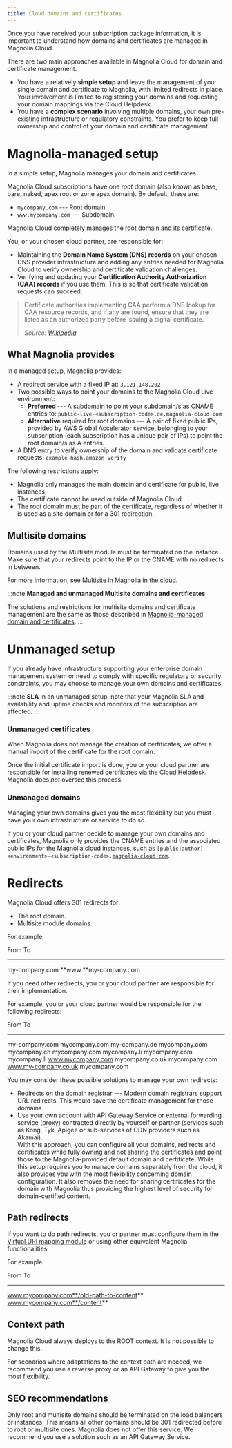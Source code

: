 ```yaml
---
title: Cloud domains and certificates
---
```


Once you have received your subscription package information, it is
important to understand how domains and certificates are managed in
Magnolia Cloud.

There are two main approaches available in Magnolia Cloud for domain and
certificate management.

-   You have a relatively **simple setup** and leave the management of
    your single domain and certificate to Magnolia, with limited
    redirects in place. Your involvement is limited to registering your
    domains and requesting your domain mappings via the Cloud Helpdesk.
-   You have a **complex scenario** involving multiple domains, your own
    pre-existing infrastructure or regulatory constraints. You prefer to
    keep full ownership and control of your domain and certificate
    management.


Magnolia-managed setup
======================

In a simple setup, Magnolia manages your domain and certificates.

Magnolia Cloud subscriptions have one *root* domain (also known as base,
bare, naked, apex root or zone apex domain). By default, these are:

-   `mycompany.com` --- Root domain.
-   `www.mycompany.com` --- Subdomain.

Magnolia Cloud completely manages the root domain and its certificate.

You, or your chosen cloud partner, are responsible for:

-   Maintaining the **Domain Name System (DNS) records** on your chosen
    DNS provider infrastructure and adding any entries needed for
    Magnolia Cloud to verify ownership and certificate validation
    challenges.
-   Verifying and updating your **Certification Authority Authorization
    (CAA) records** if you use them. This is so that certificate
    validation requests can succeed.

> Certificate authorities implementing CAA perform a DNS lookup for CAA
> resource records, and if any are found, ensure that they are listed as
> an authorized party before issuing a digital certificate.
>
> *Source:
> [Wikipedia](https://en.wikipedia.org/wiki/DNS_Certification_Authority_Authorization)*

What Magnolia provides
----------------------

In a managed setup, Magnolia provides:

-   A redirect service with a fixed IP at: `3.121.148.202`
-   Two possible ways to point your domains to the Magnolia Cloud Live
    environment:
    -   **Preferred** --- A subdomain to point your subdomain/s as CNAME
        entries to:
        `public-live-<subscription-code>.de.magnolia-cloud.com`
    -   **Alternative** required for root domains --- A pair of fixed
        public IPs, provided by AWS Global Accelerator service,
        belonging to your subscription (each subscription has a unique
        pair of IPs) to point the root domain/s as A entries.
-   A DNS entry to verify ownership of the domain and validate
    certificate requests: `example-hash.amazon.verify`

The following restrictions apply:

-   Magnolia only manages the main domain and certificate for public,
    live instances.
-   The certificate cannot be used outside of Magnolia Cloud.
-   The root domain must be part of the certificate, regardless of
    whether it is used as a site domain or for a 301 redirection.

Multisite domains
-----------------

Domains used by the Multisite module must be terminated on the instance.
Make sure that your redirects point to the IP or the CNAME with no
redirects in between.

For more information, see [Multisite in Magnolia in the
cloud](/Magnolia+Cloud/Supported+modules+in+the+cloud/Multisite+in+Magnolia+in+the+cloud).

:::note
**Managed and unmanaged Multisite domains and certificates**

The solutions and restrictions for multisite domains and certificate
management are the same as those described in [Magnolia-managed domain
and certificates](#Magnolia-managed+domain+and+certificates).
:::

Unmanaged setup
===============

If you already have infrastructure supporting your enterprise domain
management system or need to comply with specific regulatory or security
constraints, you may choose to manage your own domains and certificates.

:::note
**SLA**
In an unmanaged setup, note that your Magnolia SLA and availability and
uptime checks and monitors of the subscription are affected.
:::

### Unmanaged certificates

When Magnolia does not manage the creation of certificates, we offer a
manual import of the certificate for the root domain.

Once the initial certificate import is done, you or your cloud partner
are responsible for installing renewed certificates via the Cloud
Helpdesk. Magnolia does *not* oversee this process.

### Unmanaged domains

Managing your own domains gives you the most flexibility but you must
have your own infrastructure or service to do so.

If you or your cloud partner decide to manage your own domains and
certificates, Magnolia only provides the CNAME entries and the
associated public IPs for the Magnolia cloud instances, such as
`[public|author]-<environment>-<subscription-code>.`[`magnolia-cloud.com`](http://magnolia-cloud.com).

Redirects
=========

Magnolia Cloud offers 301 redirects for:

-   The root domain.
-   Multisite module domains.

For example:

  From             To
  ---------------- ------------------------
  my-company.com   **www.**my-company.com

If you need other redirects, you or your cloud partner are responsible
for their implementation.

For example, you or your cloud partner would be responsible for the
following redirects:

  From                   To
  ---------------------- -------------------
  my-company.com         mycompany.com
  my-company.de          mycompany.com
  mycompany.ch           mycompany.com
  mycompany.li           mycompany.com
  mycompany.li           www.mycompany.com
  mycompany.co.uk        mycompany.com
  www.my-company.co.uk   mycompany.com

You may consider these possible solutions to manage your own redirects:

-   Redirects on the domain registrar --- Modern domain registrars
    support URL redirects. This would save the certificate management
    for those domains.
-   Use your own account with API Gateway Service or external forwarding
    service (proxy) contracted directly by yourself or partner (services
    such as Kong, Tyk, Apigee or sub-services of CDN providers such as
    Akamai).\
    With this approach, you can configure all your domains, redirects
    and certificates while fully owning and not sharing the certificates
    and point those to the Magnolia-provided default domain and
    certificate. While this setup requires you to manage domains
    separately from the cloud, it also provides you with the most
    flexibility concerning domain configuration. It also removes the
    need for sharing certificates for the domain with Magnolia thus
    providing the highest level of security for domain-certified
    content.

Path redirects
--------------

If you want to do path redirects, you or partner must configure them in
the [Virtual URI mapping
module](/Administration/URI+mapping/Virtual+URI+mapping) or using other
equivalent Magnolia functionalities.

For example:

  From                                        To
  ------------------------------------------- -------------------------------
  www.mycompany.com**/old-path-to-content**   www.mycompany.com**/content**

Context path
------------

Magnolia Cloud always deploys to the ROOT context. It is not possible to
change this.

For scenarios where adaptations to the context path are needed, we
recommend you use a reverse proxy or an API Gateway to give you the most
flexibility.

SEO recommendations
-------------------

Only root and multisite domains should be terminated on the load
balancers or instances. This means all other domains should be 301
redirected before to root or multisite ones. Magnolia does not offer
this service. We recommend you use a solution such as an API Gateway
Service.

<!-- ```{=html}
<!-- Original Confluence content:

<ac:structured-macro ac:name="html-wrap" ac:schema-version="1" ac:macro-id="3af23fd3-2e30-44b3-8277-2c72ac2d072b"><ac:parameter ac:name="align">right</ac:parameter><ac:parameter ac:name="class">menu</ac:parameter><ac:parameter ac:name="atlassian-macro-output-type">INLINE</ac:parameter><ac:rich-text-body><p>Related topics:</p><ul><li><ac:link><ri:page ri:content-title="Cockpit" /></ac:link></li><li><ac:link><ri:page ri:content-title="Multisite in Magnolia in the cloud" /></ac:link></li><li><ac:link><ri:page ri:content-title="Configuring domain redirect rules" /></ac:link></li></ul></ac:rich-text-body></ac:structured-macro><p>Once you have received your subscription package information, it is important to understand how domains and certificates are managed in Magnolia Cloud.</p><p>There are two main approaches available in Magnolia Cloud for&nbsp;domain and certificate management.</p><ul><li>You have a relatively <strong>simple setup</strong> and leave the management of your single domain and certificate to Magnolia, with limited redirects in place. Your involvement is limited to registering your domains and requesting your domain mappings via the Cloud Helpdesk.</li><li>You have a <strong>complex scenario</strong> involving multiple domains, your own pre-existing infrastructure or regulatory constraints.&nbsp;You prefer to keep full ownership and control of your domain and certificate management.</li></ul><p><br /></p><p><ac:structured-macro ac:name="toc" ac:schema-version="1" ac:macro-id="f6f3555d-9a60-4050-9d73-aaadb9412abf" /></p><h2>Magnolia-managed setup</h2><p>In a simple setup, Magnolia manages your domain and certificates.</p><p>Magnolia Cloud subscriptions have one <em>root</em> domain&nbsp;(also known as base, bare, naked, apex root or zone apex domain). By default, these are:</p><ul><li><code>mycompany.com</code>&nbsp;&mdash; Root&nbsp;domain.</li><li><code>www.mycompany.com</code>&nbsp;&mdash; Subdomain.</li></ul><p>Magnolia Cloud completely manages the root domain and its certificate.</p><p>You, or your chosen cloud partner, are responsible for:</p><ul><li>Maintaining the <strong>Domain Name System (DNS)&nbsp;records</strong>&nbsp;on your chosen DNS provider infrastructure and adding any entries needed for Magnolia Cloud to verify ownership and certificate validation challenges.</li><li>Verifying and updating your&nbsp;<strong>Certification Authority Authorization&nbsp;(CAA) records</strong> if you use them. This is so that certificate validation requests can succeed.</li></ul><blockquote><p>Certificate authorities implementing CAA perform a DNS lookup for CAA resource records, and if any are found, ensure that they are listed as an authorized party before issuing a digital certificate.</p><p><em>Source: <a href="https://en.wikipedia.org/wiki/DNS_Certification_Authority_Authorization">Wikipedia</a> </em></p></blockquote><h3>What Magnolia provides</h3><p>In a managed setup, Magnolia provides:</p><ul><li>A redirect service with a fixed IP at: <code>3.121.148.202</code></li><li>Two possible ways to point your domains to the Magnolia Cloud Live environment:<ul><li><strong>Preferred</strong>&nbsp;&mdash; A subdomain to point your subdomain/s as CNAME entries to: <code>public-live-&lt;subscription-code&gt;.de.magnolia-cloud.com</code></li><li><strong>Alternative</strong>&nbsp;required for root domains &mdash; A pair of fixed public IPs, provided by AWS&nbsp;<span style="color: rgb(0,0,0);">Global Accelerator service,&nbsp;</span>belonging to your subscription (each subscription has a unique pair of IPs) to point the root domain/s as A entries.</li></ul></li><li>A DNS entry to verify ownership of the domain and validate certificate requests:&nbsp;<code>example-hash.amazon.verify</code></li></ul><p>The following restrictions apply:</p><ul><li>Magnolia only manages the main domain and certificate for public, live instances.&nbsp;</li><li>The certificate cannot be used outside of Magnolia Cloud.</li><li>The root domain must be part of the certificate, regardless of whether it is used as a site domain or for a 301 redirection.</li></ul><h3>Multisite domains</h3><p>Domains used by the Multisite module must be terminated on the instance. Make sure that your redirects point to the IP or the CNAME with no redirects in between.</p><p>For more information, see&nbsp;<ac:link><ri:page ri:content-title="Multisite in Magnolia in the cloud" /></ac:link>.</p><ac:structured-macro ac:name="info" ac:schema-version="1" ac:macro-id="354e9ebb-c0f6-4111-8f0b-f378770cce7f"><ac:parameter ac:name="title">Managed and unmanaged Multisite domains and certificates</ac:parameter><ac:rich-text-body><p>The solutions and restrictions for multisite domains and certificate management are the same as those described in&nbsp;<ac:link ac:anchor="Magnolia-managed domain and certificates" />.</p></ac:rich-text-body></ac:structured-macro><h2>Unmanaged setup</h2><p>If you already have infrastructure supporting your enterprise domain management system or need to comply with specific&nbsp;regulatory or security constraints, you may choose to manage your own domains and certificates.&nbsp;</p><ac:structured-macro ac:name="note" ac:schema-version="1" ac:macro-id="ea2f66ca-437d-473b-be2e-22073169acc6"><ac:parameter ac:name="title">SLA</ac:parameter><ac:rich-text-body><p>In an unmanaged setup, note that your Magnolia SLA and availability and uptime checks and monitors of the subscription are affected.</p></ac:rich-text-body></ac:structured-macro><h4>Unmanaged certificates</h4><p>When Magnolia does not manage the creation of certificates, we offer a manual import of the certificate for the root domain.</p><p>Once the initial certificate import is done, you or your cloud partner are responsible&nbsp;for installing renewed certificates via the Cloud Helpdesk.&nbsp;Magnolia does<em> not</em> oversee this process.&nbsp;</p><h4>Unmanaged domains</h4><p>Managing your own domains gives you the most flexibility but you must have your own infrastructure or service to do so.</p><p>If you or your cloud partner decide to manage your own domains and certificates, Magnolia only provides the CNAME entries and the associated public IPs for the Magnolia cloud instances, such as&nbsp;<code>[public|author]-&lt;environment&gt;-&lt;subscription-code&gt;.<a href="http://magnolia-cloud.com">magnolia-cloud.com</a>
  </code>.&nbsp;</p><h2>Redirects</h2><p>Magnolia Cloud offers 301 redirects for:</p><ul><li>The root domain.</li><li>Multisite module domains.</li></ul><p>For example:</p><table class="wrapped"><colgroup> <col /> <col /> </colgroup><tbody><tr><th>From</th><th>To</th></tr><tr><td>my-company.com</td><td><strong>www.</strong>my-company.com</td></tr></tbody></table><p>If you need other redirects, you or your cloud partner are responsible for their implementation.</p><p>For example, you or your cloud partner&nbsp;would be responsible for the following redirects:</p><table class="wrapped"><colgroup> <col /> <col /> </colgroup><tbody><tr><th>From</th><th>To</th></tr><tr><td>my-company.com</td><td>mycompany.com</td></tr><tr><td>my-company.de</td><td>mycompany.com</td></tr><tr><td>mycompany.ch</td><td>mycompany.com</td></tr><tr><td colspan="1">mycompany.li</td><td colspan="1">mycompany.com</td></tr><tr><td colspan="1">mycompany.li</td><td colspan="1">www.mycompany.com</td></tr><tr><td colspan="1">mycompany.co.uk</td><td colspan="1">mycompany.com</td></tr><tr><td colspan="1">www.my-company.co.uk</td><td colspan="1">mycompany.com</td></tr></tbody></table><p>You may consider these possible solutions to manage your own redirects:</p><ul><li>Redirects on the domain registrar &mdash; Modern domain registrars support URL redirects. This would save the certificate management for those domains.</li><li>Use your own account with&nbsp;API Gateway Service or external&nbsp;forwarding service (proxy)&nbsp;contracted directly by yourself or partner (services such as Kong, Tyk, Apigee or sub-services of CDN providers such as Akamai). <br />With this approach, you can configure all your domains, redirects and certificates while fully owning and not sharing the certificates and point those to the Magnolia-provided default domain and certificate.&nbsp;While this setup requires you to manage domains separately from the cloud, it also provides you with the most flexibility concerning domain configuration. It also removes the need for sharing certificates for the domain with Magnolia thus providing the highest level of security for domain-certified content.</li></ul><h3>Path redirects</h3><p>If you want to do path redirects, you or partner must configure them in the <ac:link><ri:page ri:space-key="DOCS61" ri:content-title="Virtual URI mapping" /><ac:plain-text-link-body><![CDATA[Virtual URI mapping module]]></ac:plain-text-link-body></ac:link> or using other equivalent Magnolia functionalities.</p><p>For example:</p><table class="wrapped"><colgroup> <col /> <col /> </colgroup><tbody><tr><th>From</th><th>To</th></tr><tr><td>www.mycompany.com<strong>/old-path-to-content</strong></td><td>www.mycompany.com<strong>/content </strong></td></tr></tbody></table><h3>Context path</h3><p>Magnolia Cloud always deploys to the ROOT context. It is not possible to change this.</p><p>For scenarios where adaptations to the context path are needed, we recommend you use a reverse proxy or an API Gateway to give you the most flexibility.</p><h3>SEO recommendations</h3><p>Only root and multisite domains should be terminated on the load balancers or instances. This means all other domains should be 301 redirected before to root or multisite ones. Magnolia does not offer this service. We recommend you use a solution such as an API Gateway Service.&nbsp;</p><p><br /></p>

-->

